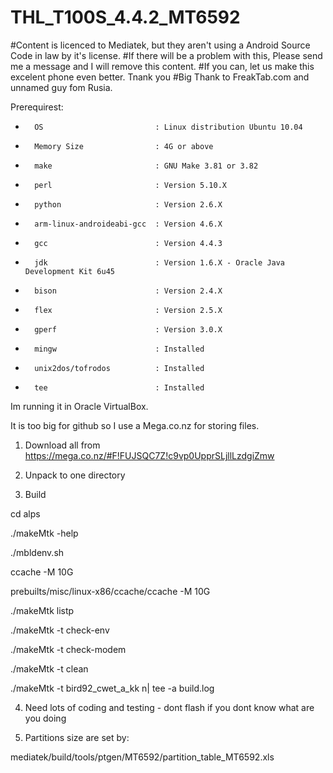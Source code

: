# THL_T100S_4.4.2_MT6592

#Content is licenced to Mediatek, but they aren't using a Android Source Code in law by it's license.
#If there will be a problem with this, Please send me a message and I will remove this content.
#If you can, let us make this excelent phone even better. Tnank you
#Big Thank to FreakTab.com and unnamed guy fom Rusia.


Prerequirest:
*       OS                         : Linux distribution Ubuntu 10.04
*       Memory Size                : 4G or above
*       make                       : GNU Make 3.81 or 3.82
*       perl                       : Version 5.10.X
*       python                     : Version 2.6.X
*       arm-linux-androideabi-gcc  : Version 4.6.X
*       gcc                        : Version 4.4.3
*       jdk                        : Version 1.6.X - Oracle Java Development Kit 6u45
*       bison                      : Version 2.4.X
*       flex                       : Version 2.5.X
*       gperf                      : Version 3.0.X
*       mingw                      : Installed
*       unix2dos/tofrodos          : Installed
*       tee                        : Installed
Im running it in Oracle VirtualBox.


It is too big for github so I use a Mega.co.nz for storing files.

1) Download all from https://mega.co.nz/#F!FUJSQC7Z!c9vp0UpprSLjllLzdgiZmw

2) Unpack to one directory

3) Build

cd alps

./makeMtk -help

./mbldenv.sh

ccache -M 10G

prebuilts/misc/linux-x86/ccache/ccache -M 10G

./makeMtk listp

./makeMtk -t check-env

./makeMtk -t check-modem

./makeMtk -t clean

./makeMtk -t bird92_cwet_a_kk n| tee -a build.log

4) Need lots of coding and testing - dont flash if you dont know what are you doing

5) Partitions size are set by:

mediatek/build/tools/ptgen/MT6592/partition_table_MT6592.xls
 

